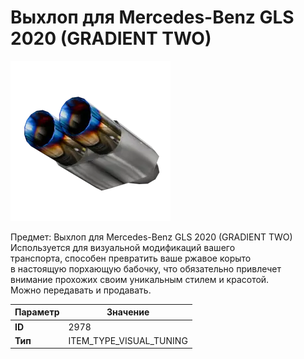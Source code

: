 # Выхлоп для Mercedes-Benz GLS 2020 (GRADIENT TWO)

![Item Image](../img/2978.webp?raw=true)

Предмет: Выхлоп для Mercedes-Benz GLS 2020 (GRADIENT TWO)<br>Используется для визуальной модификаций вашего<br>транспорта, способен превратить ваше ржавое корыто<br>в настоящую порхающую бабочку, что обязательно привлечет<br>внимание прохожих своим уникальным стилем и красотой.<br>Можно передавать и продавать.


| Параметр | Значение |
|----------|----------|
| **ID** | 2978 |
| **Тип** | ITEM_TYPE_VISUAL_TUNING |

